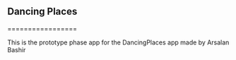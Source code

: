 ## Dancing Places
=================


This is the prototype phase app for the DancingPlaces app made by Arsalan Bashir

